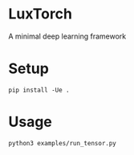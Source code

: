 # LuxTorch
A minimal deep learning framework
# Setup
```
pip install -Ue .
```
# Usage
```
python3 examples/run_tensor.py
```